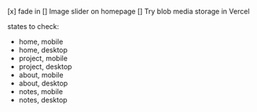 [x] fade in
[] Image slider on homepage
[] Try blob media storage in Vercel

states to check:
- home, mobile
- home, desktop
- project, mobile
- project, desktop
- about, mobile
- about, desktop
- notes, mobile
- notes, desktop